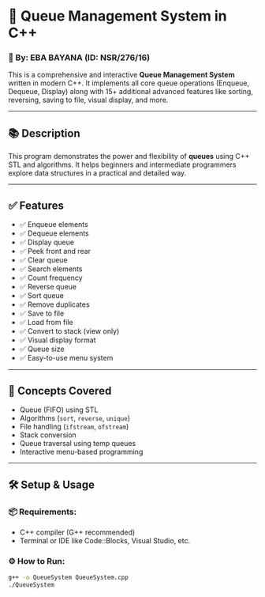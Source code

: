 # 🚀 Queue Management System in C++
### 🔧 By: EBA BAYANA (ID: NSR/276/16)

This is a comprehensive and interactive **Queue Management System** written in modern C++. It implements all core queue operations (Enqueue, Dequeue, Display) along with 15+ additional advanced features like sorting, reversing, saving to file, visual display, and more.

---

## 📚 Description

This program demonstrates the power and flexibility of **queues** using C++ STL and algorithms. It helps beginners and intermediate programmers explore data structures in a practical and detailed way.

---

## ✅ Features

- ✅ Enqueue elements
- ✅ Dequeue elements
- ✅ Display queue
- ✅ Peek front and rear
- ✅ Clear queue
- ✅ Search elements
- ✅ Count frequency
- ✅ Reverse queue
- ✅ Sort queue
- ✅ Remove duplicates
- ✅ Save to file
- ✅ Load from file
- ✅ Convert to stack (view only)
- ✅ Visual display format
- ✅ Queue size
- ✅ Easy-to-use menu system

---

## 🧠 Concepts Covered

- Queue (FIFO) using STL
- Algorithms (`sort`, `reverse`, `unique`)
- File handling (`ifstream`, `ofstream`)
- Stack conversion
- Queue traversal using temp queues
- Interactive menu-based programming

---

## 🛠️ Setup & Usage

### 📦 Requirements:
- C++ compiler (G++ recommended)
- Terminal or IDE like Code::Blocks, Visual Studio, etc.

### ⚙️ How to Run:

```bash
g++ -o QueueSystem QueueSystem.cpp
./QueueSystem
